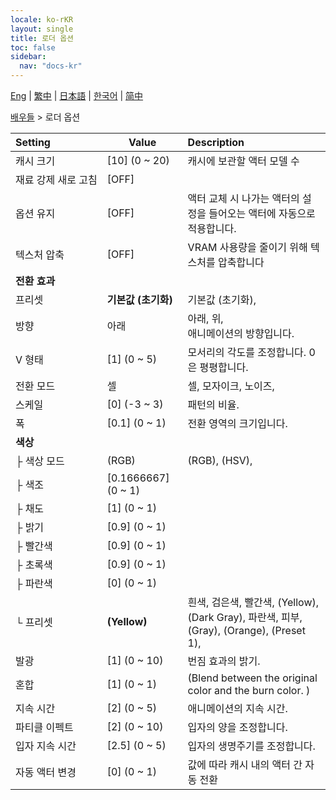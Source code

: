 ```yaml
---
locale: ko-rKR
layout: single
title: 로더 옵션
toc: false
sidebar:
  nav: "docs-kr"
---
```

[Eng](/dancexr/menu/2025.4/actors/loader_options) | [繁中](/tw/dancexr/menu/2025.4/actors/loader_options) | [日本語](/jp/dancexr/menu/2025.4/actors/loader_options) | [한국어](/kr/dancexr/menu/2025.4/actors/loader_options) | [简中](/zh/dancexr/menu/2025.4/actors/loader_options)

[배우들](../menu#배우들) > 로더 옵션



| Setting | Value | Description |
| :--- | --- | :--- |
|<nobr>캐시 크기</nobr>| [10] (0 ~ 20) | 캐시에 보관할 액터 모델 수
|<nobr>재료 강제 새로 고침</nobr>| [OFF] | 
|<nobr>옵션 유지</nobr>| [OFF] | 액터 교체 시 나가는 액터의 설정을 들어오는 액터에 자동으로 적용합니다.
|<nobr>텍스처 압축</nobr>| [OFF] | VRAM 사용량을 줄이기 위해 텍스처를 압축합니다
|<nobr><b>전환 효과</b></nobr>|| 
|<nobr>프리셋</nobr>| **기본값 (초기화)** | 기본값 (초기화),  |
|<nobr>방향</nobr>| 아래 | 아래, 위, <br/>애니메이션의 방향입니다.
|<nobr>V 형태</nobr>| [1] (0 ~ 5) | 모서리의 각도를 조정합니다. 0은 평평합니다.
|<nobr>전환 모드</nobr>| 셀 | 셀, 모자이크, 노이즈, 
|<nobr>스케일</nobr>| [0] (-3 ~ 3) | 패턴의 비율.
|<nobr>폭</nobr>| [0.1] (0 ~ 1) | 전환 영역의 크기입니다.
|<nobr><b>색상</b></nobr>| | 
|<nobr>├&nbsp;색상 모드</nobr>| (RGB) | (RGB), (HSV), 
|<nobr>├&nbsp;색조</nobr>| [0.1666667] (0 ~ 1) | 
|<nobr>├&nbsp;채도</nobr>| [1] (0 ~ 1) | 
|<nobr>├&nbsp;밝기</nobr>| [0.9] (0 ~ 1) | 
|<nobr>├&nbsp;빨간색</nobr>| [0.9] (0 ~ 1) | 
|<nobr>├&nbsp;초록색</nobr>| [0.9] (0 ~ 1) | 
|<nobr>├&nbsp;파란색</nobr>| [0] (0 ~ 1) | 
|<nobr>└&nbsp;프리셋</nobr>| **(Yellow)** | 흰색, 검은색, 빨간색, (Yellow), (Dark Gray), 파란색, 피부, (Gray), (Orange), (Preset 1),  |
|<nobr>발광</nobr>| [1] (0 ~ 10) | 번짐 효과의 밝기.
|<nobr>혼합</nobr>| [1] (0 ~ 1) | (Blend between the original color and the burn color. )
|<nobr>지속 시간</nobr>| [2] (0 ~ 5) | 애니메이션의 지속 시간.
|<nobr>파티클 이펙트</nobr>| [2] (0 ~ 10) | 입자의 양을 조정합니다.
|<nobr>입자 지속 시간</nobr>| [2.5] (0 ~ 5) | 입자의 생명주기를 조정합니다.
|<nobr>자동 액터 변경</nobr>| [0] (0 ~ 1) | 값에 따라 캐시 내의 액터 간 자동 전환
